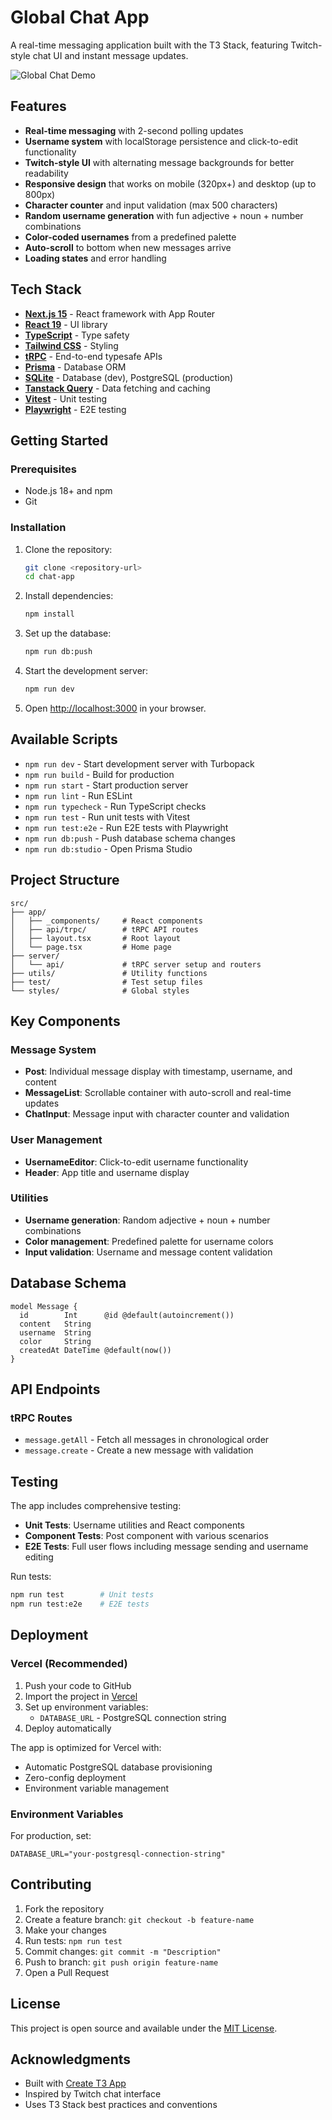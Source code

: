 # Global Chat App

A real-time messaging application built with the T3 Stack, featuring Twitch-style chat UI and instant message updates.

![Global Chat Demo](https://via.placeholder.com/800x400/18181B/EFEFF1?text=Global+Chat+App)

## Features

- **Real-time messaging** with 2-second polling updates
- **Username system** with localStorage persistence and click-to-edit functionality
- **Twitch-style UI** with alternating message backgrounds for better readability
- **Responsive design** that works on mobile (320px+) and desktop (up to 800px)
- **Character counter** and input validation (max 500 characters)
- **Random username generation** with fun adjective + noun + number combinations
- **Color-coded usernames** from a predefined palette
- **Auto-scroll** to bottom when new messages arrive
- **Loading states** and error handling

## Tech Stack

- **[Next.js 15](https://nextjs.org)** - React framework with App Router
- **[React 19](https://reactjs.org)** - UI library
- **[TypeScript](https://typescriptlang.org)** - Type safety
- **[Tailwind CSS](https://tailwindcss.com)** - Styling
- **[tRPC](https://trpc.io)** - End-to-end typesafe APIs
- **[Prisma](https://prisma.io)** - Database ORM
- **[SQLite](https://sqlite.org)** - Database (dev), PostgreSQL (production)
- **[Tanstack Query](https://tanstack.com/query)** - Data fetching and caching
- **[Vitest](https://vitest.dev)** - Unit testing
- **[Playwright](https://playwright.dev)** - E2E testing

## Getting Started

### Prerequisites

- Node.js 18+ and npm
- Git

### Installation

1. Clone the repository:
   ```bash
   git clone <repository-url>
   cd chat-app
   ```

2. Install dependencies:
   ```bash
   npm install
   ```

3. Set up the database:
   ```bash
   npm run db:push
   ```

4. Start the development server:
   ```bash
   npm run dev
   ```

5. Open [http://localhost:3000](http://localhost:3000) in your browser.

## Available Scripts

- `npm run dev` - Start development server with Turbopack
- `npm run build` - Build for production
- `npm run start` - Start production server
- `npm run lint` - Run ESLint
- `npm run typecheck` - Run TypeScript checks
- `npm run test` - Run unit tests with Vitest
- `npm run test:e2e` - Run E2E tests with Playwright
- `npm run db:push` - Push database schema changes
- `npm run db:studio` - Open Prisma Studio

## Project Structure

```
src/
├── app/
│   ├── _components/     # React components
│   ├── api/trpc/        # tRPC API routes
│   ├── layout.tsx       # Root layout
│   └── page.tsx         # Home page
├── server/
│   └── api/             # tRPC server setup and routers
├── utils/               # Utility functions
├── test/                # Test setup files
└── styles/              # Global styles
```

## Key Components

### Message System
- **Post**: Individual message display with timestamp, username, and content
- **MessageList**: Scrollable container with auto-scroll and real-time updates
- **ChatInput**: Message input with character counter and validation

### User Management
- **UsernameEditor**: Click-to-edit username functionality
- **Header**: App title and username display

### Utilities
- **Username generation**: Random adjective + noun + number combinations
- **Color management**: Predefined palette for username colors
- **Input validation**: Username and message content validation

## Database Schema

```prisma
model Message {
  id        Int      @id @default(autoincrement())
  content   String
  username  String
  color     String
  createdAt DateTime @default(now())
}
```

## API Endpoints

### tRPC Routes
- `message.getAll` - Fetch all messages in chronological order
- `message.create` - Create a new message with validation

## Testing

The app includes comprehensive testing:

- **Unit Tests**: Username utilities and React components
- **Component Tests**: Post component with various scenarios  
- **E2E Tests**: Full user flows including message sending and username editing

Run tests:
```bash
npm run test        # Unit tests
npm run test:e2e    # E2E tests
```

## Deployment

### Vercel (Recommended)

1. Push your code to GitHub
2. Import the project in [Vercel](https://vercel.com)
3. Set up environment variables:
   - `DATABASE_URL` - PostgreSQL connection string
4. Deploy automatically

The app is optimized for Vercel with:
- Automatic PostgreSQL database provisioning
- Zero-config deployment
- Environment variable management

### Environment Variables

For production, set:
```env
DATABASE_URL="your-postgresql-connection-string"
```

## Contributing

1. Fork the repository
2. Create a feature branch: `git checkout -b feature-name`
3. Make your changes
4. Run tests: `npm run test`
5. Commit changes: `git commit -m "Description"`
6. Push to branch: `git push origin feature-name`
7. Open a Pull Request

## License

This project is open source and available under the [MIT License](LICENSE).

## Acknowledgments

- Built with [Create T3 App](https://create.t3.gg/)
- Inspired by Twitch chat interface
- Uses T3 Stack best practices and conventions